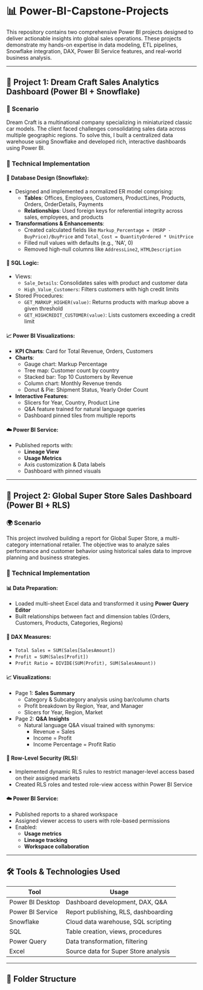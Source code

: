 # 📊 Power-BI-Capstone-Projects

This repository contains two comprehensive Power BI projects designed to deliver actionable insights into global sales operations. These projects demonstrate my hands-on expertise in data modeling, ETL pipelines, Snowflake integration, DAX, Power BI Service features, and real-world business analysis.

---

## 🚗 Project 1: Dream Craft Sales Analytics Dashboard (Power BI + Snowflake)

### 🏢 Scenario
Dream Craft is a multinational company specializing in miniaturized classic car models. The client faced challenges consolidating sales data across multiple geographic regions. To solve this, I built a centralized data warehouse using Snowflake and developed rich, interactive dashboards using Power BI.

### 🔧 Technical Implementation

#### 🔹 Database Design (Snowflake):
- Designed and implemented a normalized ER model comprising:
  - **Tables**: Offices, Employees, Customers, ProductLines, Products, Orders, OrderDetails, Payments
  - **Relationships**: Used foreign keys for referential integrity across sales, employees, and products
- **Transformations & Enhancements**:
  - Created calculated fields like `Markup_Percentage = (MSRP - BuyPrice)/BuyPrice` and `Total_Cost = QuantityOrdered * UnitPrice`
  - Filled null values with defaults (e.g., 'NA', 0)
  - Removed high-null columns like `AddressLine2`, `HTMLDescription`

#### 🔹 SQL Logic:
- Views:
  - `Sale_Details`: Consolidates sales with product and customer data
  - `High_Value_Customers`: Filters customers with high credit limits
- Stored Procedures:
  - `GET_MARKUP_HIGHER(value)`: Returns products with markup above a given threshold
  - `GET_HIGHCREDIT_CUSTOMER(value)`: Lists customers exceeding a credit limit

#### 📈 Power BI Visualizations:
- **KPI Charts**: Card for Total Revenue, Orders, Customers
- **Charts**:
  - Gauge chart: Markup Percentage
  - Tree map: Customer count by country
  - Stacked bar: Top 10 Customers by Revenue
  - Column chart: Monthly Revenue trends
  - Donut & Pie: Shipment Status, Yearly Order Count
- **Interactive Features**:
  - Slicers for Year, Country, Product Line
  - Q&A feature trained for natural language queries
  - Dashboard pinned tiles from multiple reports

#### ☁️ Power BI Service:
- Published reports with:
  - **Lineage View**
  - **Usage Metrics**
  - Axis customization & Data labels
  - Dashboard with pinned visuals

---

## 🛒 Project 2: Global Super Store Sales Dashboard (Power BI + RLS)

### 🌍 Scenario
This project involved building a report for Global Super Store, a multi-category international retailer. The objective was to analyze sales performance and customer behavior using historical sales data to improve planning and business strategies.

### 🔧 Technical Implementation

#### 📊 Data Preparation:
- Loaded multi-sheet Excel data and transformed it using **Power Query Editor**
- Built relationships between fact and dimension tables (Orders, Customers, Products, Categories, Regions)

#### 🧮 DAX Measures:
- `Total Sales = SUM(Sales[SalesAmount])`
- `Profit = SUM(Sales[Profit])`
- `Profit Ratio = DIVIDE(SUM(Profit), SUM(SalesAmount))`

#### 📈 Visualizations:
- Page 1: **Sales Summary**
  - Category & Subcategory analysis using bar/column charts
  - Profit breakdown by Region, Year, and Manager
  - Slicers for Year, Region, Market
- Page 2: **Q&A Insights**
  - Natural language Q&A visual trained with synonyms:
    - Revenue = Sales
    - Income = Profit
    - Income Percentage = Profit Ratio

#### 🔐 Row-Level Security (RLS):
- Implemented dynamic RLS rules to restrict manager-level access based on their assigned markets
- Created RLS roles and tested role-view access within Power BI Service

#### ☁️ Power BI Service:
- Published reports to a shared workspace
- Assigned viewer access to users with role-based permissions
- Enabled:
  - **Usage metrics**
  - **Lineage tracking**
  - **Workspace collaboration**

---

## 🛠️ Tools & Technologies Used

| Tool            | Usage                                  |
|-----------------|-----------------------------------------|
| Power BI Desktop| Dashboard development, DAX, Q&A         |
| Power BI Service| Report publishing, RLS, dashboarding    |
| Snowflake       | Cloud data warehouse, SQL scripting     |
| SQL             | Table creation, views, procedures       |
| Power Query     | Data transformation, filtering          |
| Excel           | Source data for Super Store analysis    |

---

## 📁 Folder Structure

